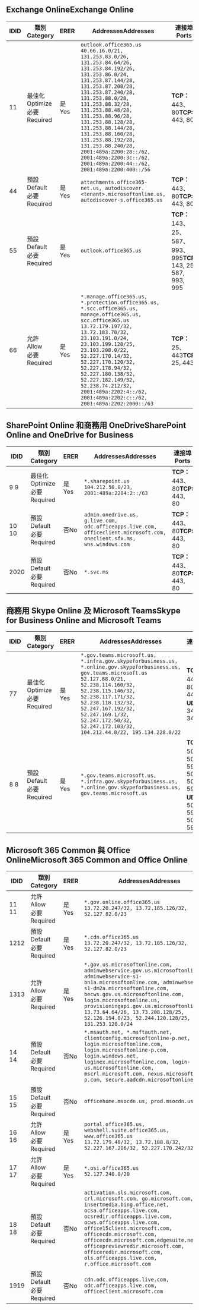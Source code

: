 <!--THIS FILE IS AUTOMATICALLY GENERATED. MANUAL CHANGES WILL BE OVERWRITTEN.-->
<!--Please contact the Office 365 Endpoints team with any questions.-->
<!--USGovGCCHigh endpoints version 2019052800-->
<!--File generated 2019-05-28 11:00:10.4748-->

## <a name="exchange-online"></a><span data-ttu-id="4a79d-101">Exchange Online</span><span class="sxs-lookup"><span data-stu-id="4a79d-101">Exchange Online</span></span>

<span data-ttu-id="4a79d-102">ID</span><span class="sxs-lookup"><span data-stu-id="4a79d-102">ID</span></span> | <span data-ttu-id="4a79d-103">類別</span><span class="sxs-lookup"><span data-stu-id="4a79d-103">Category</span></span> | <span data-ttu-id="4a79d-104">ER</span><span class="sxs-lookup"><span data-stu-id="4a79d-104">ER</span></span> | <span data-ttu-id="4a79d-105">Addresses</span><span class="sxs-lookup"><span data-stu-id="4a79d-105">Addresses</span></span> | <span data-ttu-id="4a79d-106">連接埠</span><span class="sxs-lookup"><span data-stu-id="4a79d-106">Ports</span></span>
-- | -------------------- | --- | ------------------------------------------------------------------------------------------------------------------------------------------------------------------------------------------------------------------------------------------------------------------------------------------------------------------------------------------------------------------------------------------------------------------------------------------------ | -------------------------------
<span data-ttu-id="4a79d-107">1</span><span class="sxs-lookup"><span data-stu-id="4a79d-107">1</span></span> | <span data-ttu-id="4a79d-108">最佳化</span><span class="sxs-lookup"><span data-stu-id="4a79d-108">Optimize</span></span><BR><span data-ttu-id="4a79d-109">必要</span><span class="sxs-lookup"><span data-stu-id="4a79d-109">Required</span></span> | <span data-ttu-id="4a79d-110">是</span><span class="sxs-lookup"><span data-stu-id="4a79d-110">Yes</span></span> | `outlook.office365.us`<BR>`40.66.16.0/21, 131.253.83.0/26, 131.253.84.64/26, 131.253.84.192/26, 131.253.86.0/24, 131.253.87.144/28, 131.253.87.208/28, 131.253.87.240/28, 131.253.88.0/28, 131.253.88.32/28, 131.253.88.48/28, 131.253.88.96/28, 131.253.88.128/28, 131.253.88.144/28, 131.253.88.160/28, 131.253.88.192/28, 131.253.88.240/28, 2001:489a:2200:28::/62, 2001:489a:2200:3c::/62, 2001:489a:2200:44::/62, 2001:489a:2200:400::/56` | <span data-ttu-id="4a79d-111">**TCP：** 443、80</span><span class="sxs-lookup"><span data-stu-id="4a79d-111">**TCP:** 443, 80</span></span>
<span data-ttu-id="4a79d-112">4</span><span class="sxs-lookup"><span data-stu-id="4a79d-112">4</span></span> | <span data-ttu-id="4a79d-113">預設</span><span class="sxs-lookup"><span data-stu-id="4a79d-113">Default</span></span><BR><span data-ttu-id="4a79d-114">必要</span><span class="sxs-lookup"><span data-stu-id="4a79d-114">Required</span></span> | <span data-ttu-id="4a79d-115">是</span><span class="sxs-lookup"><span data-stu-id="4a79d-115">Yes</span></span> | `attachments.office365-net.us, autodiscover.<tenant>.microsoftonline.us, autodiscover-s.office365.us` | <span data-ttu-id="4a79d-116">**TCP：** 443、80</span><span class="sxs-lookup"><span data-stu-id="4a79d-116">**TCP:** 443, 80</span></span>
<span data-ttu-id="4a79d-117">5</span><span class="sxs-lookup"><span data-stu-id="4a79d-117">5</span></span> | <span data-ttu-id="4a79d-118">預設</span><span class="sxs-lookup"><span data-stu-id="4a79d-118">Default</span></span><BR><span data-ttu-id="4a79d-119">必要</span><span class="sxs-lookup"><span data-stu-id="4a79d-119">Required</span></span> | <span data-ttu-id="4a79d-120">是</span><span class="sxs-lookup"><span data-stu-id="4a79d-120">Yes</span></span> | `outlook.office365.us` | <span data-ttu-id="4a79d-121">**TCP：** 143、25、587、993、995</span><span class="sxs-lookup"><span data-stu-id="4a79d-121">**TCP:** 143, 25, 587, 993, 995</span></span>
<span data-ttu-id="4a79d-122">6</span><span class="sxs-lookup"><span data-stu-id="4a79d-122">6</span></span> | <span data-ttu-id="4a79d-123">允許</span><span class="sxs-lookup"><span data-stu-id="4a79d-123">Allow</span></span><BR><span data-ttu-id="4a79d-124">必要</span><span class="sxs-lookup"><span data-stu-id="4a79d-124">Required</span></span> | <span data-ttu-id="4a79d-125">是</span><span class="sxs-lookup"><span data-stu-id="4a79d-125">Yes</span></span> | `*.manage.office365.us, *.protection.office365.us, *.scc.office365.us, manage.office365.us, scc.office365.us`<BR>`13.72.179.197/32, 13.72.183.70/32, 23.103.191.0/24, 23.103.199.128/25, 23.103.208.0/22, 52.227.170.14/32, 52.227.170.120/32, 52.227.178.94/32, 52.227.180.138/32, 52.227.182.149/32, 52.238.74.212/32, 2001:489a:2202:4::/62, 2001:489a:2202:c::/62, 2001:489a:2202:2000::/63` | <span data-ttu-id="4a79d-126">**TCP：** 25、443</span><span class="sxs-lookup"><span data-stu-id="4a79d-126">**TCP:** 25, 443</span></span>

## <a name="sharepoint-online-and-onedrive-for-business"></a><span data-ttu-id="4a79d-127">SharePoint Online 和商務用 OneDrive</span><span class="sxs-lookup"><span data-stu-id="4a79d-127">SharePoint Online and OneDrive for Business</span></span>

<span data-ttu-id="4a79d-128">ID</span><span class="sxs-lookup"><span data-stu-id="4a79d-128">ID</span></span> | <span data-ttu-id="4a79d-129">類別</span><span class="sxs-lookup"><span data-stu-id="4a79d-129">Category</span></span> | <span data-ttu-id="4a79d-130">ER</span><span class="sxs-lookup"><span data-stu-id="4a79d-130">ER</span></span> | <span data-ttu-id="4a79d-131">Addresses</span><span class="sxs-lookup"><span data-stu-id="4a79d-131">Addresses</span></span> | <span data-ttu-id="4a79d-132">連接埠</span><span class="sxs-lookup"><span data-stu-id="4a79d-132">Ports</span></span>
-- | -------------------- | --- | ----------------------------------------------------------------------------------------------------------------------- | ----------------
<span data-ttu-id="4a79d-133">9 </span><span class="sxs-lookup"><span data-stu-id="4a79d-133">9</span></span> | <span data-ttu-id="4a79d-134">最佳化</span><span class="sxs-lookup"><span data-stu-id="4a79d-134">Optimize</span></span><BR><span data-ttu-id="4a79d-135">必要</span><span class="sxs-lookup"><span data-stu-id="4a79d-135">Required</span></span> | <span data-ttu-id="4a79d-136">是</span><span class="sxs-lookup"><span data-stu-id="4a79d-136">Yes</span></span> | `*.sharepoint.us`<BR>`104.212.50.0/23, 2001:489a:2204:2::/63` | <span data-ttu-id="4a79d-137">**TCP：** 443、80</span><span class="sxs-lookup"><span data-stu-id="4a79d-137">**TCP:** 443, 80</span></span>
<span data-ttu-id="4a79d-138">10 </span><span class="sxs-lookup"><span data-stu-id="4a79d-138">10</span></span> | <span data-ttu-id="4a79d-139">預設</span><span class="sxs-lookup"><span data-stu-id="4a79d-139">Default</span></span><BR><span data-ttu-id="4a79d-140">必要</span><span class="sxs-lookup"><span data-stu-id="4a79d-140">Required</span></span> | <span data-ttu-id="4a79d-141">否</span><span class="sxs-lookup"><span data-stu-id="4a79d-141">No</span></span> | `admin.onedrive.us, g.live.com, odc.officeapps.live.com, officeclient.microsoft.com, oneclient.sfx.ms, wns.windows.com` | <span data-ttu-id="4a79d-142">**TCP：** 443、80</span><span class="sxs-lookup"><span data-stu-id="4a79d-142">**TCP:** 443, 80</span></span>
<span data-ttu-id="4a79d-143">20</span><span class="sxs-lookup"><span data-stu-id="4a79d-143">20</span></span> | <span data-ttu-id="4a79d-144">預設</span><span class="sxs-lookup"><span data-stu-id="4a79d-144">Default</span></span><BR><span data-ttu-id="4a79d-145">必要</span><span class="sxs-lookup"><span data-stu-id="4a79d-145">Required</span></span> | <span data-ttu-id="4a79d-146">否</span><span class="sxs-lookup"><span data-stu-id="4a79d-146">No</span></span> | `*.svc.ms` | <span data-ttu-id="4a79d-147">**TCP：** 443、80</span><span class="sxs-lookup"><span data-stu-id="4a79d-147">**TCP:** 443, 80</span></span>

## <a name="skype-for-business-online-and-microsoft-teams"></a><span data-ttu-id="4a79d-148">商務用 Skype Online 及 Microsoft Teams</span><span class="sxs-lookup"><span data-stu-id="4a79d-148">Skype for Business Online and Microsoft Teams</span></span>

<span data-ttu-id="4a79d-149">ID</span><span class="sxs-lookup"><span data-stu-id="4a79d-149">ID</span></span> | <span data-ttu-id="4a79d-150">類別</span><span class="sxs-lookup"><span data-stu-id="4a79d-150">Category</span></span> | <span data-ttu-id="4a79d-151">ER</span><span class="sxs-lookup"><span data-stu-id="4a79d-151">ER</span></span> | <span data-ttu-id="4a79d-152">Addresses</span><span class="sxs-lookup"><span data-stu-id="4a79d-152">Addresses</span></span> | <span data-ttu-id="4a79d-153">連接埠</span><span class="sxs-lookup"><span data-stu-id="4a79d-153">Ports</span></span>
-- | -------------------- | --- | --------------------------------------------------------------------------------------------------------------------------------------------------------------------------------------------------------------------------------------------------------------------------------------------------------------------------------- | --------------------------------------------------
<span data-ttu-id="4a79d-154">7</span><span class="sxs-lookup"><span data-stu-id="4a79d-154">7</span></span> | <span data-ttu-id="4a79d-155">最佳化</span><span class="sxs-lookup"><span data-stu-id="4a79d-155">Optimize</span></span><BR><span data-ttu-id="4a79d-156">必要</span><span class="sxs-lookup"><span data-stu-id="4a79d-156">Required</span></span> | <span data-ttu-id="4a79d-157">是</span><span class="sxs-lookup"><span data-stu-id="4a79d-157">Yes</span></span> | `*.gov.teams.microsoft.us, *.infra.gov.skypeforbusiness.us, *.online.gov.skypeforbusiness.us, gov.teams.microsoft.us`<BR>`52.127.88.0/21, 52.238.114.160/32, 52.238.115.146/32, 52.238.117.171/32, 52.238.118.132/32, 52.247.167.192/32, 52.247.169.1/32, 52.247.172.50/32, 52.247.172.103/32, 104.212.44.0/22, 195.134.228.0/22` | <span data-ttu-id="4a79d-158">**TCP：** 443、80</span><span class="sxs-lookup"><span data-stu-id="4a79d-158">**TCP:** 443, 80</span></span><BR><span data-ttu-id="4a79d-159">**UDP：** 3478</span><span class="sxs-lookup"><span data-stu-id="4a79d-159">**UDP:** 3478</span></span>
<span data-ttu-id="4a79d-160">8 </span><span class="sxs-lookup"><span data-stu-id="4a79d-160">8</span></span> | <span data-ttu-id="4a79d-161">預設</span><span class="sxs-lookup"><span data-stu-id="4a79d-161">Default</span></span><BR><span data-ttu-id="4a79d-162">必要</span><span class="sxs-lookup"><span data-stu-id="4a79d-162">Required</span></span> | <span data-ttu-id="4a79d-163">是</span><span class="sxs-lookup"><span data-stu-id="4a79d-163">Yes</span></span> | `*.gov.teams.microsoft.us, *.infra.gov.skypeforbusiness.us, *.online.gov.skypeforbusiness.us, gov.teams.microsoft.us` | <span data-ttu-id="4a79d-164">**TCP：** 5061、50000-59999</span><span class="sxs-lookup"><span data-stu-id="4a79d-164">**TCP:** 5061, 50000-59999</span></span><BR><span data-ttu-id="4a79d-165">**UDP：** 50000-59999</span><span class="sxs-lookup"><span data-stu-id="4a79d-165">**UDP:** 50000-59999</span></span>

## <a name="microsoft-365-common-and-office-online"></a><span data-ttu-id="4a79d-166">Microsoft 365 Common 與 Office Online</span><span class="sxs-lookup"><span data-stu-id="4a79d-166">Microsoft 365 Common and Office Online</span></span>

<span data-ttu-id="4a79d-167">ID</span><span class="sxs-lookup"><span data-stu-id="4a79d-167">ID</span></span> | <span data-ttu-id="4a79d-168">類別</span><span class="sxs-lookup"><span data-stu-id="4a79d-168">Category</span></span> | <span data-ttu-id="4a79d-169">ER</span><span class="sxs-lookup"><span data-stu-id="4a79d-169">ER</span></span> | <span data-ttu-id="4a79d-170">Addresses</span><span class="sxs-lookup"><span data-stu-id="4a79d-170">Addresses</span></span> | <span data-ttu-id="4a79d-171">連接埠</span><span class="sxs-lookup"><span data-stu-id="4a79d-171">Ports</span></span>
-- | ------------------- | --- | ---------------------------------------------------------------------------------------------------------------------------------------------------------------------------------------------------------------------------------------------------------------------------------------------------------------------------------------------------------------------------------------------- | ----------------
<span data-ttu-id="4a79d-172">11 </span><span class="sxs-lookup"><span data-stu-id="4a79d-172">11</span></span> | <span data-ttu-id="4a79d-173">允許</span><span class="sxs-lookup"><span data-stu-id="4a79d-173">Allow</span></span><BR><span data-ttu-id="4a79d-174">必要</span><span class="sxs-lookup"><span data-stu-id="4a79d-174">Required</span></span> | <span data-ttu-id="4a79d-175">是</span><span class="sxs-lookup"><span data-stu-id="4a79d-175">Yes</span></span> | `*.gov.online.office365.us`<BR>`13.72.20.247/32, 13.72.185.126/32, 52.127.82.0/23` | <span data-ttu-id="4a79d-176">**TCP：** 443</span><span class="sxs-lookup"><span data-stu-id="4a79d-176">**TCP:** 443</span></span>
<span data-ttu-id="4a79d-177">12</span><span class="sxs-lookup"><span data-stu-id="4a79d-177">12</span></span> | <span data-ttu-id="4a79d-178">預設</span><span class="sxs-lookup"><span data-stu-id="4a79d-178">Default</span></span><BR><span data-ttu-id="4a79d-179">必要</span><span class="sxs-lookup"><span data-stu-id="4a79d-179">Required</span></span> | <span data-ttu-id="4a79d-180">是</span><span class="sxs-lookup"><span data-stu-id="4a79d-180">Yes</span></span> | `*.cdn.office365.us`<BR>`13.72.20.247/32, 13.72.185.126/32, 52.127.82.0/23` | <span data-ttu-id="4a79d-181">**TCP：** 443</span><span class="sxs-lookup"><span data-stu-id="4a79d-181">**TCP:** 443</span></span>
<span data-ttu-id="4a79d-182">13</span><span class="sxs-lookup"><span data-stu-id="4a79d-182">13</span></span> | <span data-ttu-id="4a79d-183">允許</span><span class="sxs-lookup"><span data-stu-id="4a79d-183">Allow</span></span><BR><span data-ttu-id="4a79d-184">必要</span><span class="sxs-lookup"><span data-stu-id="4a79d-184">Required</span></span> | <span data-ttu-id="4a79d-185">是</span><span class="sxs-lookup"><span data-stu-id="4a79d-185">Yes</span></span> | `*.gov.us.microsoftonline.com, adminwebservice.gov.us.microsoftonline.com, adminwebservice-s1-bn1a.microsoftonline.com, adminwebservice-s1-dm2a.microsoftonline.com, becws.gov.us.microsoftonline.com, login.microsoftonline.us, provisioningapi.gov.us.microsoftonline.com`<BR>`13.73.64.64/26, 13.73.208.128/25, 52.126.194.0/23, 52.244.120.128/25, 131.253.120.0/24` | <span data-ttu-id="4a79d-186">**TCP：** 443</span><span class="sxs-lookup"><span data-stu-id="4a79d-186">**TCP:** 443</span></span>
<span data-ttu-id="4a79d-187">14 </span><span class="sxs-lookup"><span data-stu-id="4a79d-187">14</span></span> | <span data-ttu-id="4a79d-188">預設</span><span class="sxs-lookup"><span data-stu-id="4a79d-188">Default</span></span><BR><span data-ttu-id="4a79d-189">必要</span><span class="sxs-lookup"><span data-stu-id="4a79d-189">Required</span></span> | <span data-ttu-id="4a79d-190">否</span><span class="sxs-lookup"><span data-stu-id="4a79d-190">No</span></span> | `*.msauth.net, *.msftauth.net, clientconfig.microsoftonline-p.net, login.microsoftonline.com, login.microsoftonline-p.com, login.windows.net, loginex.microsoftonline.com, login-us.microsoftonline.com, mscrl.microsoft.com, nexus.microsoftonline-p.com, secure.aadcdn.microsoftonline-p.com` | <span data-ttu-id="4a79d-191">**TCP：** 443</span><span class="sxs-lookup"><span data-stu-id="4a79d-191">**TCP:** 443</span></span>
<span data-ttu-id="4a79d-192">15 </span><span class="sxs-lookup"><span data-stu-id="4a79d-192">15</span></span> | <span data-ttu-id="4a79d-193">預設</span><span class="sxs-lookup"><span data-stu-id="4a79d-193">Default</span></span><BR><span data-ttu-id="4a79d-194">必要</span><span class="sxs-lookup"><span data-stu-id="4a79d-194">Required</span></span> | <span data-ttu-id="4a79d-195">否</span><span class="sxs-lookup"><span data-stu-id="4a79d-195">No</span></span> | `officehome.msocdn.us, prod.msocdn.us` | <span data-ttu-id="4a79d-196">**TCP：** 443、80</span><span class="sxs-lookup"><span data-stu-id="4a79d-196">**TCP:** 443, 80</span></span>
<span data-ttu-id="4a79d-197">16 </span><span class="sxs-lookup"><span data-stu-id="4a79d-197">16</span></span> | <span data-ttu-id="4a79d-198">允許</span><span class="sxs-lookup"><span data-stu-id="4a79d-198">Allow</span></span><BR><span data-ttu-id="4a79d-199">必要</span><span class="sxs-lookup"><span data-stu-id="4a79d-199">Required</span></span> | <span data-ttu-id="4a79d-200">是</span><span class="sxs-lookup"><span data-stu-id="4a79d-200">Yes</span></span> | `portal.office365.us, webshell.suite.office365.us, www.office365.us`<BR>`13.72.179.48/32, 13.72.188.8/32, 52.227.167.206/32, 52.227.170.242/32` | <span data-ttu-id="4a79d-201">**TCP：** 443、80</span><span class="sxs-lookup"><span data-stu-id="4a79d-201">**TCP:** 443, 80</span></span>
<span data-ttu-id="4a79d-202">17 </span><span class="sxs-lookup"><span data-stu-id="4a79d-202">17</span></span> | <span data-ttu-id="4a79d-203">允許</span><span class="sxs-lookup"><span data-stu-id="4a79d-203">Allow</span></span><BR><span data-ttu-id="4a79d-204">必要</span><span class="sxs-lookup"><span data-stu-id="4a79d-204">Required</span></span> | <span data-ttu-id="4a79d-205">是</span><span class="sxs-lookup"><span data-stu-id="4a79d-205">Yes</span></span> | `*.osi.office365.us`<BR>`52.127.240.0/20` | <span data-ttu-id="4a79d-206">**TCP：** 443</span><span class="sxs-lookup"><span data-stu-id="4a79d-206">**TCP:** 443</span></span>
<span data-ttu-id="4a79d-207">18 </span><span class="sxs-lookup"><span data-stu-id="4a79d-207">18</span></span> | <span data-ttu-id="4a79d-208">預設</span><span class="sxs-lookup"><span data-stu-id="4a79d-208">Default</span></span><BR><span data-ttu-id="4a79d-209">必要</span><span class="sxs-lookup"><span data-stu-id="4a79d-209">Required</span></span> | <span data-ttu-id="4a79d-210">否</span><span class="sxs-lookup"><span data-stu-id="4a79d-210">No</span></span> | `activation.sls.microsoft.com, crl.microsoft.com, go.microsoft.com, insertmedia.bing.office.net, ocsa.officeapps.live.com, ocsredir.officeapps.live.com, ocws.officeapps.live.com, office15client.microsoft.com, officecdn.microsoft.com, officecdn.microsoft.com.edgesuite.net, officepreviewredir.microsoft.com, officeredir.microsoft.com, ols.officeapps.live.com, r.office.microsoft.com` | <span data-ttu-id="4a79d-211">**TCP：** 443、80</span><span class="sxs-lookup"><span data-stu-id="4a79d-211">**TCP:** 443, 80</span></span>
<span data-ttu-id="4a79d-212">19</span><span class="sxs-lookup"><span data-stu-id="4a79d-212">19</span></span> | <span data-ttu-id="4a79d-213">預設</span><span class="sxs-lookup"><span data-stu-id="4a79d-213">Default</span></span><BR><span data-ttu-id="4a79d-214">必要</span><span class="sxs-lookup"><span data-stu-id="4a79d-214">Required</span></span> | <span data-ttu-id="4a79d-215">否</span><span class="sxs-lookup"><span data-stu-id="4a79d-215">No</span></span> | `cdn.odc.officeapps.live.com, odc.officeapps.live.com, officeclient.microsoft.com` | <span data-ttu-id="4a79d-216">**TCP：** 443、80</span><span class="sxs-lookup"><span data-stu-id="4a79d-216">**TCP:** 443, 80</span></span>
